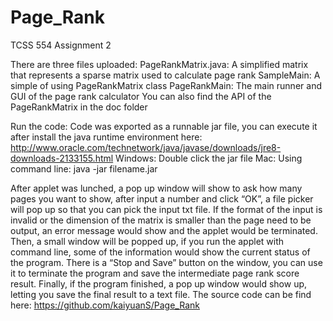 Page_Rank
=========

TCSS 554 Assignment 2

There are three files uploaded:
PageRankMatrix.java: A simplified matrix that represents a sparse matrix used to calculate page rank
SampleMain: A simple of using PageRankMatrix class
PageRankMain: The main runner and GUI of the page rank calculator
You can also find the API of the PageRankMatrix in the doc folder

Run the code:
Code was exported as a runnable jar file, you can execute it after install the java runtime environment here:
http://www.oracle.com/technetwork/java/javase/downloads/jre8-downloads-2133155.html
Windows:
Double click the jar file
Mac:
Using command line: java -jar filename.jar

After applet was lunched, a pop up window will show to ask how many pages you want to show, after input a number and click “OK”, a file picker will pop up so that you can pick the input txt file. If the format of the input is invalid or the dimension of the matrix is smaller than the page need to be output, an error message would show and the applet would be terminated.
Then, a small window will be popped up, if you run the applet with command line, some of the information would show the current status of the program.
There is a “Stop and Save” button on the window, you can use it to terminate the program and save the intermediate page rank score result.
Finally, if the program finished, a pop up window would show up, letting you save the final result to a text file.
The source code can be find here:
https://github.com/kaiyuanS/Page_Rank
